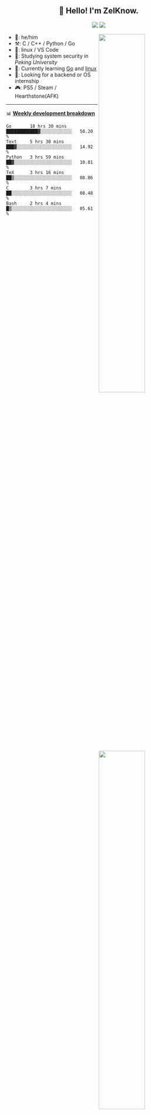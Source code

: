 <!--
**ZelKnow/ZelKnow** is a ✨ _special_ ✨ repository because its `README.md` (this file) appears on your GitHub profile.

Here are some ideas to get you started:

- 🔭 I’m currently working on ...
- 🌱 I’m currently learning ...
- 👯 I’m looking to collaborate on ...
- 🤔 I’m looking for help with ...
- 💬 Ask me about ...
- 📫 How to reach me: ...
- 😄 Pronouns: ...
- ⚡ Fun fact: ...
-->

<h2 align="center">👋 Hello! I'm ZelKnow.</h2>
<p align="center">
  <a href="mailto:zelknow@outlook.com"><img border="0" src="https://shields.io/badge/email-orange?style=for-the-badge&logo=microsoftoutlook" /></a>
  <a href="https://twitter.com/zelknow"><img border="0" src="https://shields.io/twitter/follow/zelknow?label=Follow&style=for-the-badge&logo=twitter&color=blue" /></a>
</p>

[<img align="right" width="50%" src="https://github-readme-stats.vercel.app/api?username=ZelKnow&theme=dark&show_icons=true">](https://metrics.lecoq.io/zelknow#gh-dark-mode-only)
[<img align="right" width="50%" src="https://github-readme-stats.vercel.app/api?username=ZelKnow&show_icons=true">](https://metrics.lecoq.io/zelknow#gh-light-mode-only)

-   👨: he/him
-   ⚒️: C / C++ / Python / Go
-   🧰: linux / VS Code
-   🏫: Studying system security in *Peking University*
-   📖: Currently learning [Go](https://go.dev/) and [linux](https://www.kernel.org/)
-   🤝: Looking for a backend or OS internship
-   🎮: PS5 / Steam / Hearthstone(AFK)
---

📊 [**Weekly development breakdown**](https://github.com/athul/waka-readme)

<!--START_SECTION:waka-->

```text
Go       18 hrs 30 mins  ████████████▓░░░░░░░░░░░░   50.20 %
Text     5 hrs 30 mins   ███▓░░░░░░░░░░░░░░░░░░░░░   14.92 %
Python   3 hrs 59 mins   ██▓░░░░░░░░░░░░░░░░░░░░░░   10.81 %
TeX      3 hrs 16 mins   ██▒░░░░░░░░░░░░░░░░░░░░░░   08.86 %
C        3 hrs 7 mins    ██░░░░░░░░░░░░░░░░░░░░░░░   08.48 %
Bash     2 hrs 4 mins    █▒░░░░░░░░░░░░░░░░░░░░░░░   05.61 %
```

<!--END_SECTION:waka-->
